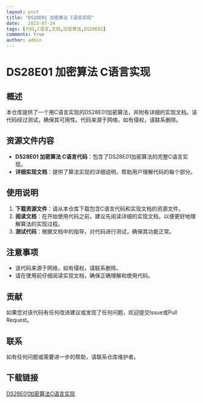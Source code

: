 ```yaml
---
layout: post
title: "DS28E01 加密算法 C语言实现"
date:   2023-07-24
tags: [代码,C语言,文档,加密算法,DS28E01]
comments: true
author: admin
---
```

# DS28E01 加密算法 C语言实现

## 概述

本仓库提供了一个用C语言实现的DS28E01加密算法，并附有详细的实现文档。该代码经过测试，确保其可用性。代码来源于网络，如有侵权，请联系删除。

## 资源文件内容

- **DS28E01 加密算法 C语言代码**：包含了DS28E01加密算法的完整C语言实现。
- **详细实现文档**：提供了算法实现的详细说明，帮助用户理解代码的每个部分。

## 使用说明

1. **下载资源文件**：请从本仓库下载包含C语言代码和实现文档的资源文件。
2. **阅读文档**：在开始使用代码之前，建议先阅读详细的实现文档，以便更好地理解算法的实现过程。
3. **测试代码**：根据文档中的指导，对代码进行测试，确保其功能正常。

## 注意事项

- 该代码来源于网络，如有侵权，请联系删除。
- 请在使用前仔细阅读实现文档，确保正确理解和使用代码。

## 贡献

如果您对该代码有任何改进建议或发现了任何问题，欢迎提交Issue或Pull Request。

## 联系

如有任何问题或需要进一步的帮助，请联系仓库维护者。

## 下载链接

[DS28E01加密算法C语言实现](https://pan.quark.cn/s/c4c63de0bba5)